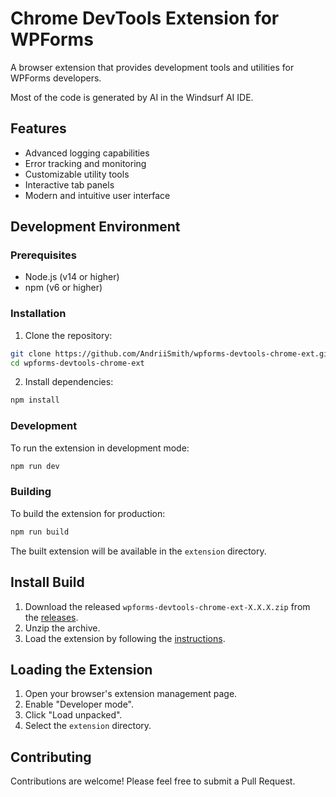 # Chrome DevTools Extension for WPForms

A browser extension that provides development tools and utilities for WPForms developers.

Most of the code is generated by AI in the Windsurf AI IDE.

## Features

- Advanced logging capabilities
- Error tracking and monitoring
- Customizable utility tools
- Interactive tab panels
- Modern and intuitive user interface

## Development Environment

### Prerequisites

- Node.js (v14 or higher)
- npm (v6 or higher)

### Installation

1. Clone the repository:
```bash
git clone https://github.com/AndriiSmith/wpforms-devtools-chrome-ext.git
cd wpforms-devtools-chrome-ext
```

2. Install dependencies:
```bash
npm install
```

### Development

To run the extension in development mode:

```bash
npm run dev
```

### Building

To build the extension for production:

```bash
npm run build
```

The built extension will be available in the `extension` directory.

## Install Build

1. Download the released `wpforms-devtools-chrome-ext-X.X.X.zip`
 from the [releases](https://github.com/AndriiSmith/wpforms-devtools-chrome-ext/releases).
2. Unzip the archive.
3. Load the extension by following the [instructions](#loading-the-extension).

## Loading the Extension

1. Open your browser's extension management page.
2. Enable "Developer mode".
3. Click "Load unpacked".
4. Select the `extension` directory.

## Contributing

Contributions are welcome! Please feel free to submit a Pull Request.
